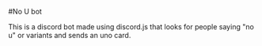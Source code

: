#No U bot

This is a discord bot made using discord.js that looks for people saying "no u" or variants and sends an uno card.

